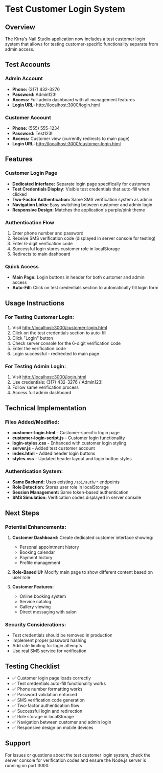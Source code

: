 # Test Customer Login System

## Overview
The Kirra's Nail Studio application now includes a test customer login system that allows for testing customer-specific functionality separate from admin access.

## Test Accounts

### Admin Account
- **Phone:** (317) 432-3276 
- **Password:** Admin123!
- **Access:** Full admin dashboard with all management features
- **Login URL:** [http://localhost:3000/login.html](http://localhost:3000/login.html)

### Customer Account
- **Phone:** (555) 555-1234
- **Password:** Test123!
- **Access:** Customer view (currently redirects to main page)
- **Login URL:** [http://localhost:3000/customer-login.html](http://localhost:3000/customer-login.html)

## Features

### Customer Login Page
- **Dedicated Interface:** Separate login page specifically for customers
- **Test Credentials Display:** Visible test credentials that auto-fill when clicked
- **Two-Factor Authentication:** Same SMS verification system as admin
- **Navigation Links:** Easy switching between customer and admin login
- **Responsive Design:** Matches the application's purple/pink theme

### Authentication Flow
1. Enter phone number and password
2. Receive SMS verification code (displayed in server console for testing)
3. Enter 6-digit verification code
4. Successful login stores customer role in localStorage
5. Redirects to main dashboard

### Quick Access
- **Main Page:** Login buttons in header for both customer and admin access
- **Auto-Fill:** Click on test credentials section to automatically fill login form

## Usage Instructions

### For Testing Customer Login:
1. Visit [http://localhost:3000/customer-login.html](http://localhost:3000/customer-login.html)
2. Click on the test credentials section to auto-fill
3. Click "Login" button
4. Check server console for the 6-digit verification code
5. Enter the verification code
6. Login successful - redirected to main page

### For Testing Admin Login:
1. Visit [http://localhost:3000/login.html](http://localhost:3000/login.html)
2. Use credentials: (317) 432-3276 / Admin123!
3. Follow same verification process
4. Access full admin dashboard

## Technical Implementation

### Files Added/Modified:
- **customer-login.html** - Customer-specific login page
- **customer-login-script.js** - Customer login functionality
- **login-styles.css** - Enhanced with customer login styling
- **server.js** - Added test customer account
- **index.html** - Added header login buttons
- **styles.css** - Updated header layout and login button styles

### Authentication System:
- **Same Backend:** Uses existing `/api/auth/*` endpoints
- **Role Detection:** Stores user role in localStorage
- **Session Management:** Same token-based authentication
- **SMS Simulation:** Verification codes displayed in server console

## Next Steps

### Potential Enhancements:
1. **Customer Dashboard:** Create dedicated customer interface showing:
   - Personal appointment history
   - Booking calendar
   - Payment history
   - Profile management
   
2. **Role-Based UI:** Modify main page to show different content based on user role
3. **Customer Features:** 
   - Online booking system
   - Service catalog
   - Gallery viewing
   - Direct messaging with salon

### Security Considerations:
- Test credentials should be removed in production
- Implement proper password hashing
- Add rate limiting for login attempts
- Use real SMS service for verification

## Testing Checklist

- ✅ Customer login page loads correctly
- ✅ Test credentials auto-fill functionality works
- ✅ Phone number formatting works
- ✅ Password validation enforced
- ✅ SMS verification code generation
- ✅ Two-factor authentication flow
- ✅ Successful login and redirection
- ✅ Role storage in localStorage
- ✅ Navigation between customer and admin login
- ✅ Responsive design on mobile devices

## Support
For issues or questions about the test customer login system, check the server console for verification codes and ensure the Node.js server is running on port 3000.
